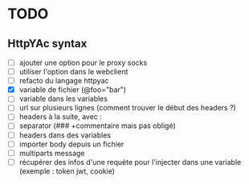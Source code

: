 # TODO

## HttpYAc syntax

  - [ ] ajouter une option pour le proxy socks
  - [ ] utiliser l'option dans le webclient
  - [ ] refacto du langage httpyac
  - [X] variable de fichier (@foo="bar")
  - [ ] variable dans les variables
  - [ ] url sur plusieurs lignes (comment trouver le début des headers ?)
  - [ ] headers à la suite, avec :
  - [ ] separator (### +commentaire mais pas obligé)
  - [ ] headers dans des variables
  - [ ] importer body depuis un fichier
  - [ ] multiparts message
  - [ ] récupérer des infos d'une requète pour l'injecter dans une variable (exemple : token jwt, cookie)
